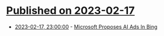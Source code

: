 # [Published on 2023-02-17](index.md)

* [2023-02-17, 23:00:00](https://slashdot.org/story/23/02/17/2148200/microsoft-proposes-ai-ads-in-bing?utm_source=rss1.0mainlinkanon&utm_medium=feed) - [Microsoft Proposes AI Ads In Bing](https://slashdot.org/story/23/02/17/2148200/microsoft-proposes-ai-ads-in-bing?utm_source=rss1.0mainlinkanon&utm_medium=feed)
